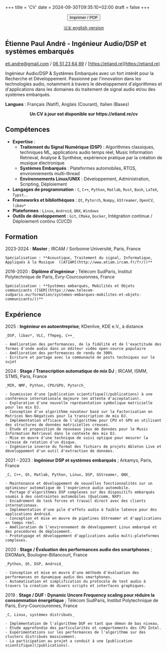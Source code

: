 +++
title = 'CV'
date = 2024-09-30T09:35:10+02:00
draft = false
+++

<link rel="stylesheet" href="/cv.css"/>

<center>
<p><button class="no-print" onclick="window.print()"><box-icon name='printer' color="var(--accent-text)"></box-icon> Imprimer / <box-icon type='solid' name='file-pdf' color="var(--accent-text)"></box-icon> PDF </button></p>
<p><a class="no-print" href="/resume">🇬🇧 english version</a></p>
</center>

## Étienne Paul André - Ingénieur Audio/DSP et systèmes embarqués

[eti.andre@gmail.com](mailto:eti.andre@gmail.com) / [06 51 23 64 89](tel:+33651236489) / [https://etiand.re](https://etiand.re)

Ingénieur Audio/DSP & Systèmes Embarqués avec un fort intérêt pour la Recherche et Développement. Passionné par l'innovation dans les technologies audio, notamment à travers le développement d'algorithmes et d'applications dans les domaines du traitement de signal audio et/ou des systèmes embarqués.

**Langues** : Français (Natif), Anglais (Courant), Italien (Bases)

<div class="only-print"><strong><center>Un CV à jour est disponible sur https://etiand.re/cv</center></strong></div>

## Compétences

- **Expertise** :
  - **Traitement du Signal Numérique (DSP)** : Algorithmes classiques, techniques ML, applications audio temps réel, Music Information Retrieval, Analyse & Synthèse, expérience pratique par la création de musique électronique
  - **Systèmes Embarqués** : Plateformes automobiles, RTOS, environnements multi-thread
  - **Environnements Linux/UNIX** : Développement, Administration, Scripting, Déploiement
- **Langages de programmation** : `C`, `C++`, `Python`, `Matlab`, `Rust`, `Bash`, `LaTeX`, `Typst`...
- **Frameworks et bibliothèques** : `Qt`, `Pytorch`, `Numpy`, `GStreamer`, `OpenCV`, `libav*`
- **Plateformes** : `Linux`, `Android`, `QNX`, `Windows`
- **Outils de développement** : `Git`, `CMake`, `Docker`, Intégration continue / Déploiement continu (CI/CD)

## Formation

2023-2024
: **Master** ; IRCAM / Sorbonne Université, Paris, France

    Spécialisation : **Acoustique, Traitement du signal, Informatique, Appliqués à la Musique  ([ATIAM](http://www.atiam.ircam.fr/fr/))**

2016-2020
: **Diplôme d'ingénieur** ; Télécom SudParis, Institut Polytechnique de Paris, Évry-Courcouronnes, France

    Spécialisation : **Systèmes embarqués, Mobilités et Objets communicants ([SEM](https://www.telecom-sudparis.eu/formation/systemes-embarques-mobilites-et-objets-communicants/))**

## Expérience

2025
: **Ingénieur en autoentreprise**; KDenlive, KDE e.V., à distance

    _DSP, libav*, VLC, ffmpeg, C++_

    - Amélioration des performances, de la fidélité et de l'exactitude des formes d'onde audio dans un éditeur vidéo open-source populaire
    - Amélioration des performances de rendu de 300%
    - Écriture et partage avec la communauté de posts techniques sur le sujet

2024
: **Stage / Transcription automatique de mix DJ** ; IRCAM, ISMM, STMS, Paris, France

    _MIR, NMF, Python, CPU/GPU, Pytorch_

    - Soumission d'une [publication scientifique](/publications) à une conférence internationale majeure (en attente d'acceptation).
    - Exploration d'une nouvelle représentation symbolique matricielle pour les mix DJ.
    - Conception d'un algorithme novateur basé sur la Factorisation en Matrices Non-Négatives pour la transcription de mix DJ.
    - Implémentation efficace de l'algorithme pour CPU et GPU en utilisant des structures de données matricielles creuses.
    - Étude et proposition de nouveaux jeux de données pour le Music Information Retrieval dans le contexte des mix DJ.
    - Mise en œuvre d'une technique de suivi optique pour mesurer la vitesse de rotation d'un disque.
    - Ingénierie inverse du format des fichiers de projets Ableton Live et développement d'un outil d'extraction de données.

2021 - 2023
: **Ingénieur DSP et systèmes embarqués** ; Arkamys, Paris, France

    _C, C++, Qt, Matlab, Python, Linux, DSP, GStreamer, QNX_

    - Maintenance et développement de nouvelles fonctionnalités sur un optimiseur automatique de l'expérience audio automobile.
    - Portage d'algorithmes DSP complexes sur des dispositifs embarqués soumis à des contraintes automobiles (Qualcomm, NXP).
    - Encadrement de task forces et travail direct avec des clients internationaux.
    - Implémentation d'une pile d'effets audio à faible latence pour des applications Android.
    - Conception et mise en œuvre de pipelines GStreamer et d'applications en temps réel.
    - Amélioration de l'environnement de développement Linux embarqué et des procédures de déploiement.
    - Prototypage et développement d'applications audio multi-plateformes complexes.

2020
: **Stage / Évaluation des performances audio des smartphones** ; DXOMark, Boulogne-Billancourt, France

    _Python, Qt, DSP, Android_

    - Conception et mise en œuvre d'une méthode d'évaluation des performances en dynamique audio des smartphones.
    - Automatisation et simplification du protocole de test audio à travers la création de divers scripts et interfaces graphiques.

2019
: **Stage / DUF : Dynamic Uncore Frequency scaling pour réduire la consommation énergétique** ; Télécom SudParis, Institut Polytechnique de Paris, Évry-Courcouronnes, France

    _C, Linux, systèmes distribués_

    - Implémentation de l'algorithme DUF en tant que démon de bas niveau.
    - Étude approfondie des particularités et comportements des CPU Intel.
    - Expérimentations sur les performances de l'algorithme sur des clusters distribués massivement.
    - La participation au projet a conduit à une [publication scientifique](/publications).
